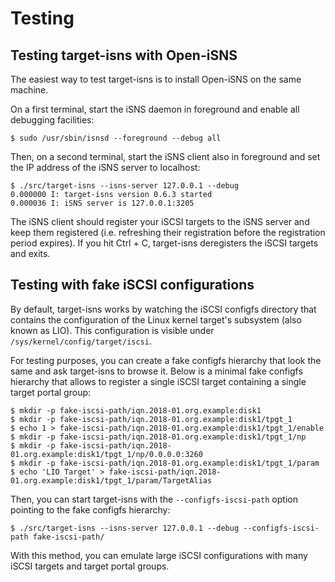 Testing
=======

Testing target-isns with Open-iSNS
----------------------------------

The easiest way to test target-isns is to install Open-iSNS on the
same machine.

On a first terminal, start the iSNS daemon in foreground and enable
all debugging facilities:

    $ sudo /usr/sbin/isnsd --foreground --debug all

Then, on a second terminal, start the iSNS client also in foreground
and set the IP address of the iSNS server to localhost:

    $ ./src/target-isns --isns-server 127.0.0.1 --debug
    0.000000 I: target-isns version 0.6.3 started
    0.000036 I: iSNS server is 127.0.0.1:3205

The iSNS client should register your iSCSI targets to the iSNS server
and keep them registered (i.e. refreshing their registration before
the registration period expires). If you hit Ctrl + C, target-isns
deregisters the iSCSI targets and exits.


Testing with fake iSCSI configurations
--------------------------------------

By default, target-isns works by watching the iSCSI configfs directory
that contains the configuration of the Linux kernel target's subsystem
(also known as LIO). This configuration is visible under
`/sys/kernel/config/target/iscsi`.

For testing purposes, you can create a fake configfs hierarchy that
look the same and ask target-isns to browse it. Below is a minimal
fake configfs hierarchy that allows to register a single iSCSI target
containing a single target portal group:

    $ mkdir -p fake-iscsi-path/iqn.2018-01.org.example:disk1
    $ mkdir -p fake-iscsi-path/iqn.2018-01.org.example:disk1/tpgt_1
    $ echo 1 > fake-iscsi-path/iqn.2018-01.org.example:disk1/tpgt_1/enable
    $ mkdir -p fake-iscsi-path/iqn.2018-01.org.example:disk1/tpgt_1/np
    $ mkdir -p fake-iscsi-path/iqn.2018-01.org.example:disk1/tpgt_1/np/0.0.0.0:3260
    $ mkdir -p fake-iscsi-path/iqn.2018-01.org.example:disk1/tpgt_1/param
    $ echo 'LIO Target' > fake-iscsi-path/iqn.2018-01.org.example:disk1/tpgt_1/param/TargetAlias

Then, you can start target-isns with the `--configfs-iscsi-path`
option pointing to the fake configfs hierarchy:

    $ ./src/target-isns --isns-server 127.0.0.1 --debug --configfs-iscsi-path fake-iscsi-path/

With this method, you can emulate large iSCSI configurations with many
iSCSI targets and target portal groups.
